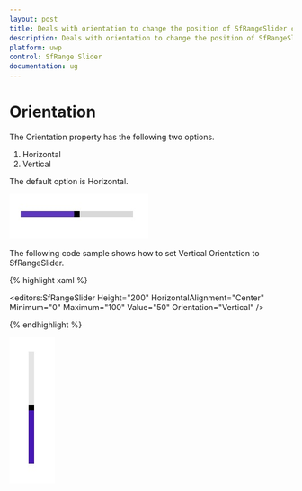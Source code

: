 ```yaml
---
layout: post
title: Deals with orientation to change the position of SfRangeSlider control for UWP
description: Deals with orientation to change the position of SfRangeSlider control for UWP  
platform: uwp
control: SfRange Slider 
documentation: ug
---
```


# Orientation  

The Orientation property has the following two options.  

1. Horizontal  
2. Vertical 

The default option is Horizontal.  

![](Orientation_images/Orientation_img1.jpg)

The following code sample shows how to set Vertical Orientation to SfRangeSlider.  

{% highlight xaml %}

<editors:SfRangeSlider Height="200" HorizontalAlignment="Center" Minimum="0" Maximum="100" Value="50" Orientation="Vertical"  />

{% endhighlight %}

![](Orientation_images/Orientation_img2.jpg)





